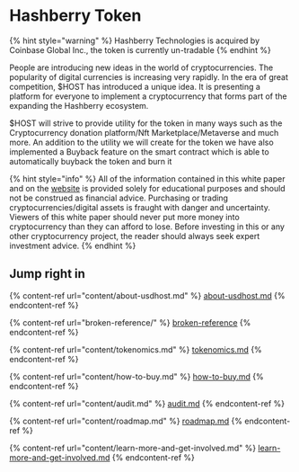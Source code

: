 # Hashberry Token

{% hint style="warning" %}
Hashberry Technologies is acquired by Coinbase Global Inc., the token is currently un-tradable&#x20;
{% endhint %}

People are introducing new ideas in the world of cryptocurrencies. The popularity of digital currencies is increasing very rapidly. In the era of great competition, $HOST has introduced a unique idea. It is presenting a platform for everyone to implement a cryptocurrency that forms part of the expanding the Hashberry ecosystem.

$HOST will strive to provide utility for the token in many ways such as the Cryptocurrency donation platform/Nft Marketplace/Metaverse and much more. An addition to the utility we will create for the token we have also implemented a Buyback feature on the smart contract which is able to automatically buyback the token and burn it

{% hint style="info" %}
All of the information contained in this white paper and on the [website](https://hashberry.org/hashberry-token/) is provided solely for educational purposes and should not be construed as financial advice. Purchasing or trading cryptocurrencies/digital assets is fraught with danger and uncertainty. Viewers of this white paper should never put more money into cryptocurrency than they can afford to lose. Before investing in this or any other cryptocurrency project, the reader should always seek expert investment advice.
{% endhint %}

## Jump right in

{% content-ref url="content/about-usdhost.md" %}
[about-usdhost.md](content/about-usdhost.md)
{% endcontent-ref %}

{% content-ref url="broken-reference/" %}
[broken-reference](broken-reference/)
{% endcontent-ref %}

{% content-ref url="content/tokenomics.md" %}
[tokenomics.md](content/tokenomics.md)
{% endcontent-ref %}

{% content-ref url="content/how-to-buy.md" %}
[how-to-buy.md](content/how-to-buy.md)
{% endcontent-ref %}

{% content-ref url="content/audit.md" %}
[audit.md](content/audit.md)
{% endcontent-ref %}

{% content-ref url="content/roadmap.md" %}
[roadmap.md](content/roadmap.md)
{% endcontent-ref %}

{% content-ref url="content/learn-more-and-get-involved.md" %}
[learn-more-and-get-involved.md](content/learn-more-and-get-involved.md)
{% endcontent-ref %}
